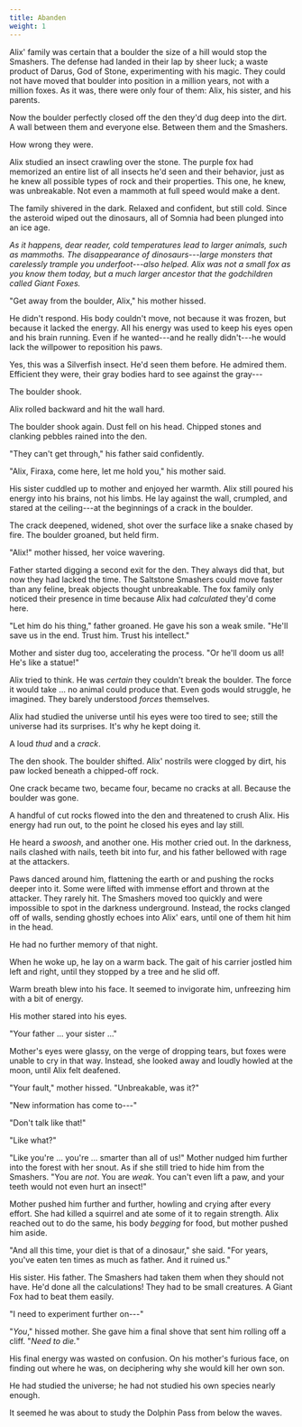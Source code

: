 ```yaml
---
title: Abanden
weight: 1
---
```

Alix' family was certain that a boulder the size of a hill would stop the Smashers. The defense had landed in their lap by sheer luck; a waste product of Darus, God of Stone, experimenting with his magic. They could not have moved that boulder into position in a million years, not with a million foxes. As it was, there were only four of them: Alix, his sister, and his parents.

Now the boulder perfectly closed off the den they'd dug deep into the dirt. A wall between them and everyone else. Between them and the Smashers.

How wrong they were.

Alix studied an insect crawling over the stone. The purple fox had memorized an entire list of all insects he'd seen and their behavior, just as he knew all possible types of rock and their properties. This one, he knew, was unbreakable. Not even a mammoth at full speed would make a dent.

The family shivered in the dark. Relaxed and confident, but still cold. Since the asteroid wiped out the dinosaurs, all of Somnia had been plunged into an ice age. 

_As it happens, dear reader, cold temperatures lead to larger animals, such as mammoths. The disappearance of dinosaurs---large monsters that carelessly trample you underfoot---also helped. Alix was not a small fox as you know them today, but a much larger ancestor that the godchildren called Giant Foxes._

"Get away from the boulder, Alix," his mother hissed.

He didn't respond. His body couldn't move, not because it was frozen, but because it lacked the energy. All his energy was used to keep his eyes open and his brain running. Even if he wanted---and he really didn't---he would lack the willpower to reposition his paws.

Yes, this was a Silverfish insect. He'd seen them before. He admired them. Efficient they were, their gray bodies hard to see against the gray---

The boulder shook. 

Alix rolled backward and hit the wall hard.

The boulder shook again. Dust fell on his head. Chipped stones and clanking pebbles rained into the den. 

"They can't get through," his father said confidently. 

"Alix, Firaxa, come here, let me hold you," his mother said. 

His sister cuddled up to mother and enjoyed her warmth. Alix still poured his energy into his brains, not his limbs. He lay against the wall, crumpled, and stared at the ceiling---at the beginnings of a crack in the boulder.

The crack deepened, widened, shot over the surface like a snake chased by fire. The boulder groaned, but held firm.

"Alix!" mother hissed, her voice wavering.

Father started digging a second exit for the den. They always did that, but now they had lacked the time. The Saltstone Smashers could move faster than any feline, break objects thought unbreakable. The fox family only noticed their presence in time because Alix had _calculated_ they'd come here.

"Let him do his thing," father groaned. He gave his son a weak smile. "He'll save us in the end. Trust him. Trust his intellect."

Mother and sister dug too, accelerating the process. "Or he'll doom us all! He's like a statue!"

Alix tried to think. He was _certain_ they couldn't break the boulder. The force it would take ... no animal could produce that. Even gods would struggle, he imagined. They barely understood _forces_ themselves.

Alix had studied the universe until his eyes were too tired to see; still the universe had its surprises. It's why he kept doing it.

A loud _thud_ and a _crack_.

The den shook. The boulder shifted. Alix' nostrils were clogged by dirt, his paw locked beneath a chipped-off rock.

One crack became two, became four, became no cracks at all. Because the boulder was gone.

A handful of cut rocks flowed into the den and threatened to crush Alix. His energy had run out, to the point he closed his eyes and lay still.

He heard a _swoosh_, and another one. His mother cried out. In the darkness, nails clashed with nails, teeth bit into fur, and his father bellowed with rage at the attackers.

Paws danced around him, flattening the earth or and pushing the rocks deeper into it. Some were lifted with immense effort and thrown at the attacker. They rarely hit. The Smashers moved too quickly and were impossible to spot in the darkness underground. Instead, the rocks clanged off of walls, sending ghostly echoes into Alix' ears, until one of them hit him in the head.

He had no further memory of that night.

When he woke up, he lay on a warm back. The gait of his carrier jostled him left and right, until they stopped by a tree and he slid off.

Warm breath blew into his face. It seemed to invigorate him, unfreezing him with a bit of energy.

His mother stared into his eyes.

"Your father ... your sister ..." 

Mother's eyes were glassy, on the verge of dropping tears, but foxes were unable to cry in that way. Instead, she looked away and loudly howled at the moon, until Alix felt deafened.

"Your fault," mother hissed. "Unbreakable, was it?"

"New information has come to---"

"Don't talk like that!"

"Like what?"

"Like you're ... you're ... smarter than all of us!" Mother nudged him further into the forest with her snout. As if she still tried to hide him from the Smashers. "You are _not_. You are _weak_. You can't even lift a paw, and your teeth would not even hurt an insect!"

Mother pushed him further and further, howling and crying after every effort. She had killed a squirrel and ate some of it to regain strength. Alix reached out to do the same, his body _begging_ for food, but mother pushed him aside.

"And all this time, your diet is that of a dinosaur," she said. "For years, you've eaten ten times as much as father. And it ruined us."

His sister. His father. The Smashers had taken them when they should not have. He'd done all the calculations! They had to be small creatures. A Giant Fox had to beat them easily.

"I need to experiment further on---"

"_You_," hissed mother. She gave him a final shove that sent him rolling off a cliff. "_Need to die._"

His final energy was wasted on confusion. On his mother's furious face, on finding out where he was, on deciphering why she would kill her own son.

He had studied the universe; he had not studied his own species nearly enough.

It seemed he was about to study the Dolphin Pass from below the waves.
